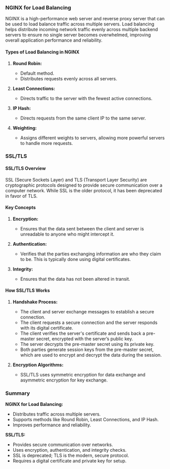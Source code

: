 ### NGINX for Load Balancing

NGINX is a high-performance web server and reverse proxy server that can be used to load balance traffic across multiple servers. Load balancing helps distribute incoming network traffic evenly across multiple backend servers to ensure no single server becomes overwhelmed, improving overall application performance and reliability.

#### Types of Load Balancing in NGINX

1. **Round Robin:**
   - Default method.
   - Distributes requests evenly across all servers.

2. **Least Connections:**
   - Directs traffic to the server with the fewest active connections.

3. **IP Hash:**
   - Directs requests from the same client IP to the same server.

4. **Weighting:**
   - Assigns different weights to servers, allowing more powerful servers to handle more requests.

### SSL/TLS

#### SSL/TLS Overview

SSL (Secure Sockets Layer) and TLS (Transport Layer Security) are cryptographic protocols designed to provide secure communication over a computer network. While SSL is the older protocol, it has been deprecated in favor of TLS.

#### Key Concepts

1. **Encryption:**
   - Ensures that the data sent between the client and server is unreadable to anyone who might intercept it.

2. **Authentication:**
   - Verifies that the parties exchanging information are who they claim to be. This is typically done using digital certificates.

3. **Integrity:**
   - Ensures that the data has not been altered in transit.

#### How SSL/TLS Works

1. **Handshake Process:**
   - The client and server exchange messages to establish a secure connection.
   - The client requests a secure connection and the server responds with its digital certificate.
   - The client verifies the server's certificate and sends back a pre-master secret, encrypted with the server’s public key.
   - The server decrypts the pre-master secret using its private key.
   - Both parties generate session keys from the pre-master secret, which are used to encrypt and decrypt the data during the session.

2. **Encryption Algorithms:**
   - SSL/TLS uses symmetric encryption for data exchange and asymmetric encryption for key exchange.

### Summary

**NGINX for Load Balancing:**
- Distributes traffic across multiple servers.
- Supports methods like Round Robin, Least Connections, and IP Hash.
- Improves performance and reliability.

**SSL/TLS:**
- Provides secure communication over networks.
- Uses encryption, authentication, and integrity checks.
- SSL is deprecated; TLS is the modern, secure protocol.
- Requires a digital certificate and private key for setup.
